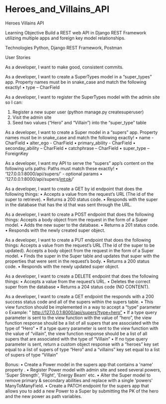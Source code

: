 # Heroes_and_Villains_API
Heroes Villains API

Learning Objective
Build a REST web API in Django REST Framework utilizing multiple apps and foreign key model relationships.


Technologies
Python, Django REST Framework, Postman

User Stories

As a developer, I want to make good, consistent commits. 

As a developer, I want to create a SuperTypes model in a “super_types” app.
Property names must be in snake_case and match the following exactly!
•	type – CharField

As a developer, I want to register the SuperTypes model with the admin site so I can:
1.	Register a new super user (python manage.py createsuperuser)
2.	Visit the admin site
3.	Seed two values (“Hero” and “Villain”) into the “super_type” table 

As a developer, I want to create a Super model in a “supers” app.
Property names must be in snake_case and match the following exactly!
•	name - CharField
•	alter_ego  - CharField
•	primary_ability - CharField
•	seconday_ability – CharField
•	catchphrase – CharField
•	super_type – ForeignKey

As a developer, I want my API to serve the “supers” app’s content on the following urls paths:
Paths must match these exactly!
•	‘127.0.0.1:8000/api/supers/' - optional params
•	‘127.0.0.1:8000/api/supers/<int:pk>/’

As a developer, I want to create a GET by id endpoint that does the following things:
•	Accepts a value from the request’s URL (The id of the super to retrieve).
•	Returns a 200 status code.
•	Responds with the super in the database that has the id that was sent through the URL.

As a developer, I want to create a POST endpoint that does the following things:
Accepts a body object from the request in the form of a Super model.
•	Adds the new super to the database.
•	Returns a 201 status code.
•	Responds with the newly created super object.

As a developer, I want to create a PUT endpoint that does the following things:
Accepts a value from the request’s URL (The id of the super to be updated).
Accepts a body object from the request in the form of a Super model.
•	Finds the super in the Super table and updates that super with the properties that were sent in the request’s body.
•	Returns a 200 status code.
•	Responds with the newly updated super object.

As a developer, I want to create a DELETE endpoint that does the following things:
•	Accepts a value from the request’s URL.
•	Deletes the correct super from the database
•	Returns a 204 status code (NO CONTENT).

As a developer, I want to create a GET endpoint the responds with a 200 success status code and all of the supers within the supers table.
•	This view function should be implemented in a way to accept a “type” parameter
o	Example: " http://127.0.0.1:8000/api/supers?type=hero”
•	If a type query parameter is sent to the view function with the value of “hero”, the view function response should be a list of all supers that are associated with the type of “Hero” 
•	If a type query parameter is sent to the view function with the value of “villain”, the view function response should be a list of all supers that are associated with the type of “Villain” 
•	If no type query parameter is sent, return a custom object response with a “heroes” key set equal to a list of supers of type “Hero” and a “villains” key set equal to a list of supers of type “Villain” 

Bonus:
•	Create a Power model in the supers app that contains a 'name' property .
•	Register Power model with admin site and seed several powers, 'Super Strength', 'Flight', 'Energy Beam' etc.
•	Alter the Super model to remove primary & secondary abilities and replace with a single 'powers' ManyToManyField.
•	Create a PATCH endpoint for the supers app that allows you to add a new Power to a Super by submitting the PK of the hero and the new power as path variables.
